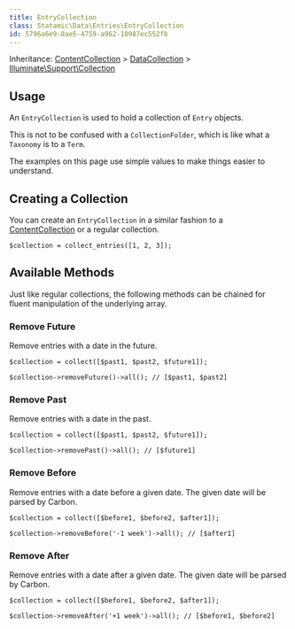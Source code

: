 ```yaml
---
title: EntryCollection
class: Statamic\Data\Entries\EntryCollection
id: 5796a6e9-8ae5-4759-a962-10987ec552fb
---
```

Inheritance: [ContentCollection][contentcollection] > [DataCollection][datacollection] > [Illuminate\Support\Collection](https://laravel.com/docs/5.1/collections)

## Usage

An `EntryCollection` is used to hold a collection of `Entry` objects.

This is not to be confused with a `CollectionFolder`, which is like what a `Taxonomy` is to a `Term`.

The examples on this page use simple values to make things easier to understand.

## Creating a Collection

You can create an `EntryCollection` in a similar fashion to a [ContentCollection][contentcollection] or a regular collection.

```
$collection = collect_entries([1, 2, 3]);
```

## Available Methods

Just like regular collections, the following methods can be chained for fluent manipulation of the underlying array.

### Remove Future

Remove entries with a date in the future.

```
$collection = collect([$past1, $past2, $future1]);

$collection->removeFuture()->all(); // [$past1, $past2]
```

### Remove Past

Remove entries with a date in the past.

```
$collection = collect([$past1, $past2, $future1]);

$collection->removePast()->all(); // [$future1]
```

### Remove Before

Remove entries with a date before a given date. The given date will be parsed by Carbon.

```
$collection = collect([$before1, $before2, $after1]);

$collection->removeBefore('-1 week')->all(); // [$after1]
```

### Remove After

Remove entries with a date after a given date. The given date will be parsed by Carbon.

```
$collection = collect([$before1, $before2, $after1]);

$collection->removeAfter('+1 week')->all(); // [$before1, $before2]
```


[contentcollection]: /addons/classes/contentcollection
[datacollection]: /addons/classes/datacollection
